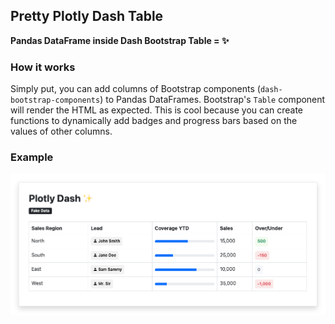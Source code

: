## Pretty Plotly Dash Table
**Pandas DataFrame inside Dash Bootstrap Table = ✨**

### How it works
Simply put, you can add columns of Bootstrap components (`dash-bootstrap-components`) to Pandas DataFrames. Bootstrap's `Table` component will render the HTML as expected. This is cool because you can create functions to dynamically add badges and progress bars based on the values of other columns. 

### Example
![](examples/pretty_dash_table.png)
